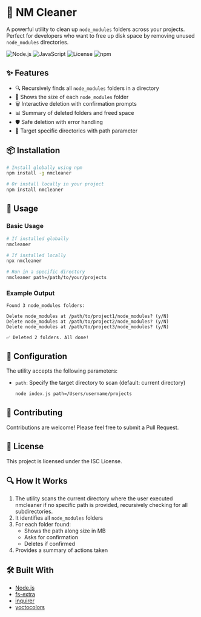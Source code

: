 # 🧹 NM Cleaner

A powerful utility to clean up `node_modules` folders across your projects. Perfect for developers who want to free up disk space by removing unused `node_modules` directories.

![Node.js](https://img.shields.io/badge/Node.js-43853D?style=for-the-badge&logo=node.js&logoColor=white)
![JavaScript](https://img.shields.io/badge/JavaScript-F7DF1E?style=for-the-badge&logo=javascript&logoColor=black)
![License](https://img.shields.io/badge/license-ISC-blue.svg?style=for-the-badge)
![npm](https://img.shields.io/badge/npm-CB3837?style=for-the-badge&logo=npm&logoColor=white)

## ✨ Features

- 🔍 Recursively finds all `node_modules` folders in a directory
- 💾 Shows the size of each `node_modules` folder
- 🗑️ Interactive deletion with confirmation prompts
- 📊 Summary of deleted folders and freed space
- 🛡️ Safe deletion with error handling
- 🎯 Target specific directories with path parameter

## 📦 Installation

```bash
# Install globally using npm
npm install -g nmcleaner

# Or install locally in your project
npm install nmcleaner
```



## 🚀 Usage

### Basic Usage

```bash
# If installed globally
nmcleaner

# If installed locally
npx nmcleaner

# Run in a specific directory
nmcleaner path=/path/to/your/projects
```

### Example Output

```
Found 3 node_modules folders:

Delete node_modules at /path/to/project1/node_modules? (y/N)
Delete node_modules at /path/to/project2/node_modules? (y/N)
Delete node_modules at /path/to/project3/node_modules? (y/N)

✅ Deleted 2 folders. All done!
```

## 🔧 Configuration

The utility accepts the following parameters:

- `path`: Specify the target directory to scan (default: current directory)
  ```bash
  node index.js path=/Users/username/projects
  ```

## 🤝 Contributing

Contributions are welcome! Please feel free to submit a Pull Request.

## 📝 License

This project is licensed under the ISC License.



## 🔍 How It Works

1. The utility scans the current directory where the user executed nmcleaner if no specific path is provided, recursively checking for all subdirectories.
2. It identifies all `node_modules` folders
3. For each folder found:
   - Shows the path along size in  MB
   - Asks for confirmation
   - Deletes if confirmed
4. Provides a summary of actions taken

## 🛠️ Built With

- [Node.js](https://nodejs.org/)
- [fs-extra](https://github.com/jprichardson/node-fs-extra)
- [inquirer](https://github.com/SBoudrias/Inquirer.js)
- [yoctocolors](https://github.com/sindresorhus/yoctocolors) 
